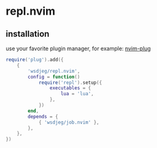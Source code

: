 # repl.nvim

## installation

use your favorite plugin manager, for example: [nvim-plug](https://github.com/wsdjeg/nvim-plug)

```lua
require('plug').add({
    {
        'wsdjeg/repl.nvim',
        config = function()
            require('repl').setup({
                executables = {
                    lua = 'lua',
                },
            })
        end,
        depends = {
            { 'wsdjeg/job.nvim' },
        },
    },
})
```
